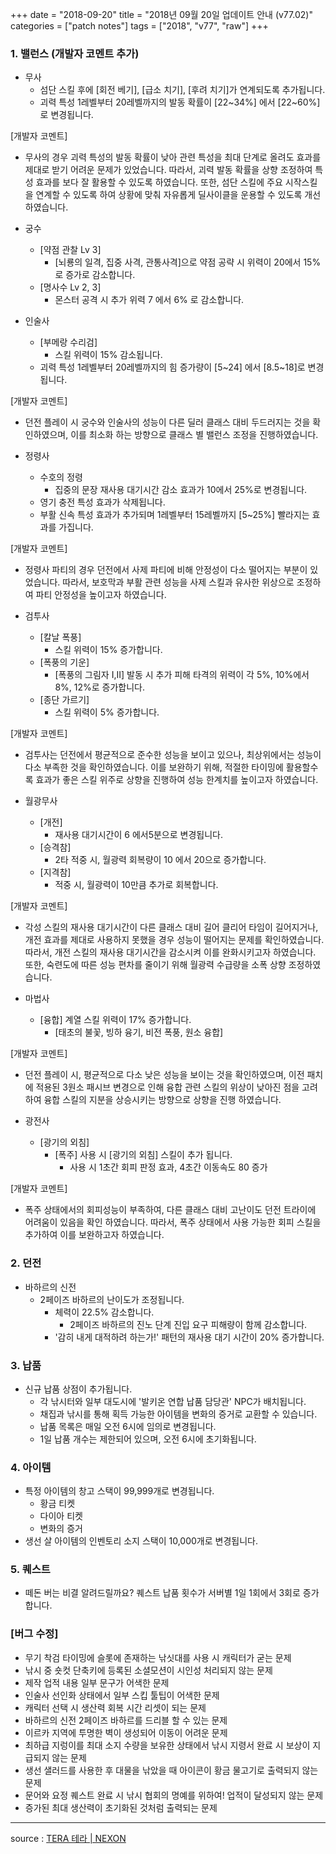 +++
date = "2018-09-20"
title = "2018년 09월 20일 업데이트 안내 (v77.02)"
categories = ["patch notes"]
tags = ["2018", "v77", "raw"]
+++

### 1. 밸런스 (개발자 코멘트 추가)
- 무사
  - 섬단 스킬 후에 [회전 베기], [급소 치기], [후려 치기]가 연계되도록 추가됩니다.
  - 괴력 특성 1레벨부터 20레벨까지의 발동 확률이 [22~34%] 에서 [22~60%]로 변경됩니다.

[개발자 코멘트]
- 무사의 경우 괴력 특성의 발동 확률이 낮아 관련 특성을 최대 단계로 올려도 효과를 제대로 받기 어려운 문제가 있었습니다. 따라서, 괴력 발동 확률을 상향 조정하여 특성 효과를 보다 잘 활용할 수 있도록 하였습니다. 또한, 섬단 스킬에 주요 시작스킬을 연계할 수 있도록 하여 상황에 맞춰 자유롭게 딜사이클을 운용할 수 있도록 개선하였습니다.

- 궁수
  - [약점 관찰 Lv 3]
    - [뇌룡의 일격, 집중 사격, 관통사격]으로 약점 공략 시 위력이 20에서 15%로 증가로 감소합니다.
  - [명사수 Lv 2, 3]
    - 몬스터 공격 시 추가 위력 7 에서 6% 로 감소합니다.
- 인술사
  - [부메랑 수리검]
    - 스킬 위력이 15% 감소됩니다.
  - 괴력 특성 1레벨부터 20레벨까지의 힘 증가량이 [5~24] 에서 [8.5~18]로 변경됩니다.

[개발자 코멘트]
- 던전 플레이 시 궁수와 인술사의 성능이 다른 딜러 클래스 대비 두드러지는 것을 확인하였으며, 이를 최소화 하는 방향으로 클래스 별 밸런스 조정을 진행하였습니다.

- 정령사
  - 수호의 정령
    - 집중의 문장 재사용 대기시간 감소 효과가 10에서 25%로 변경됩니다.
  - 영기 충전 특성 효과가 삭제됩니다.
  - 부활 신속 특성 효과가 추가되며 1레벨부터 15레벨까지 [5~25%] 빨라지는 효과를 가집니다.

[개발자 코멘트]
- 정령사 파티의 경우 던전에서 사제 파티에 비해 안정성이 다소 떨어지는 부분이 있었습니다. 따라서, 보호막과 부활 관련 성능을 사제 스킬과 유사한 위상으로 조정하여 파티 안정성을 높이고자 하였습니다.

- 검투사
  - [칼날 폭풍]
    - 스킬 위력이 15% 증가합니다.
  - [폭풍의 기운]
    - [폭풍의 그림자 I,II] 발동 시 추가 피해 타격의 위력이 각 5%, 10%에서 8%, 12%로 증가합니다.
  - [종단 가르기]
    - 스킬 위력이 5% 증가합니다.

[개발자 코멘트]
- 검투사는 던전에서 평균적으로 준수한 성능을 보이고 있으나, 최상위에서는 성능이 다소 부족한 것을 확인하였습니다. 이를 보완하기 위해, 적절한 타이밍에 활용할수록 효과가 좋은 스킬 위주로 상향을 진행하여 성능 한계치를 높이고자 하였습니다.

- 월광무사
  - [개전]
    - 재사용 대기시간이 6 에서5분으로 변경됩니다.
  - [승격참]
    - 2타 적중 시, 월광력 회복량이 10 에서 20으로 증가합니다.
  - [지격참]
    - 적중 시, 월광력이 10만큼 추가로 회복합니다.

[개발자 코멘트]
- 각성 스킬의 재사용 대기시간이 다른 클래스 대비 길어 클리어 타임이 길어지거나, 개전 효과를 제대로 사용하지 못했을 경우 성능이 떨어지는 문제를 확인하였습니다. 따라서, 개전 스킬의 재사용 대기시간을 감소시켜 이를 완화시키고자 하였습니다. 또한, 숙련도에 따른 성능 편차를 줄이기 위해 월광력 수급량을 소폭 상향 조정하였습니다.

- 마법사
  - [융합] 계열 스킬 위력이 17% 증가합니다.
    - [태초의 불꽃, 빙하 융기, 비전 폭풍, 원소 융합]

[개발자 코멘트]
- 던전 플레이 시, 평균적으로 다소 낮은 성능을 보이는 것을 확인하였으며, 이전 패치에 적용된 3원소 패시브 변경으로 인해 융합 관련 스킬의 위상이 낮아진 점을 고려하여 융합 스킬의 지분을 상승시키는 방향으로 상향을 진행 하였습니다.

- 광전사
  - [광기의 외침]
    - [폭주] 사용 시 [광기의 외침] 스킬이 추가 됩니다.
      - 사용 시 1초간 회피 판정 효과, 4초간 이동속도 80 증가

[개발자 코멘트]
- 폭주 상태에서의 회피성능이 부족하여, 다른 클래스 대비 고난이도 던전 트라이에 어려움이 있음을 확인 하였습니다. 따라서, 폭주 상태에서 사용 가능한 회피 스킬을 추가하여 이를 보완하고자 하였습니다.

### 2. 던전
- 바하르의 신전
  - 2페이즈 바하르의 난이도가 조정됩니다.
    - 체력이 22.5% 감소합니다.
      - 2페이즈 바하르의 진노 단계 진입 요구 피해량이 함께 감소합니다.
    - '감히 내게 대적하려 하는가!' 패턴의 재사용 대기 시간이 20% 증가합니다.

### 3. 납품
- 신규 납품 상점이 추가됩니다.
  - 각 낚시터와 일부 대도시에 '발키온 연합 납품 담당관' NPC가 배치됩니다.
  - 채집과 낚시를 통해 획득 가능한 아이템을 변화의 증거로 교환할 수 있습니다.
  - 납품 목록은 매일 오전 6시에 임의로 변경됩니다.
  - 1일 납품 개수는 제한되어 있으며, 오전 6시에 초기화됩니다.

### 4. 아이템
- 특정 아이템의 창고 스택이 99,999개로 변경됩니다.
  - 황금 티켓
  - 다이아 티켓
  - 변화의 증거
- 생선 살 아이템의 인벤토리 소지 스택이 10,000개로 변경됩니다.

### 5. 퀘스트
- 떼돈 버는 비결 알려드릴까요? 퀘스트 납품 횟수가 서버별 1일 1회에서 3회로 증가합니다.

### [버그 수정]
- 무기 착검 타이밍에 슬롯에 존재하는 낚싯대를 사용 시 캐릭터가 굳는 문제
- 낚시 중 숏컷 단축키에 등록된 소셜모션이 시인성 처리되지 않는 문제
- 제작 업적 내용 일부 문구가 어색한 문제
- 인술사 선인화 상태에서 일부 스킵 툴팁이 어색한 문제
- 캐릭터 선택 시 생산력 회복 시간 리셋이 되는 문제
- 바하르의 신전 2페이즈 바하르를 드리블 할 수 있는 문제
- 이르카 지역에 투명한 벽이 생성되어 이동이 어려운 문제
- 최하급 지렁이를 최대 소지 수량을 보유한 상태에서 낚시 지령서 완료 시 보상이 지급되지 않는 문제
- 생선 샐러드를 사용한 후 대물을 낚았을 때 아이콘이 황금 물고기로 출력되지 않는 문제
- 문어와 요정 퀘스트 완료 시 낚시 협회의 명예를 위하여! 업적이 달성되지 않는 문제
- 증가된 최대 생산력이 초기화된 것처럼 출력되는 문제

----

source : [TERA 테라 | NEXON](http://tera.nexon.com/news/update/view.aspx?n4articlesn=357)
